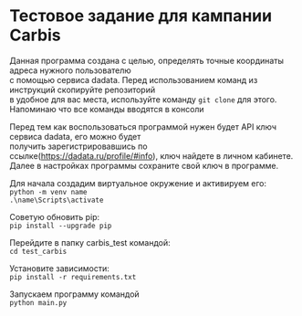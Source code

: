 # Тестовое задание для кампании Сarbis
Данная программа создана с целью, определять точные координаты адреса нужного пользователю  
с помощью сервиса dadata. Перед использованием команд из инструкций скопируйте репозиторий  
в удобное для вас места, используйте команду `git clone` для этого.
Напоминаю что все команды вводятся в консоли

Перед тем как воспользоваться программой нужен будет API ключ сервиса dadata, его можно будет  
получить зарегистрировавшись по ссылке(https://dadata.ru/profile/#info), ключ найдете в личном кабинете.  
Далее в настройках программы сохраните свой ключ в программе.


Для начала создадим виртуальное окружение и активируем его:  
    `python -m venv name`   
    `.\name\Scripts\activate`  
  

Советую обновить pip:  
    `pip install --upgrade pip`  

Перейдите в папку carbis_test командой:  
    `cd test_carbis`  

Установите зависимости:  
    `pip install -r requirements.txt`  

Запускаем программу командой  
    `python main.py`  
